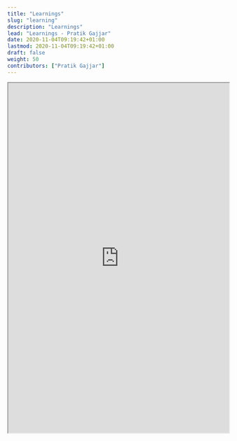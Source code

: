 ```yaml
---
title: "Learnings"
slug: "learning"
description: "Learnings"
lead: "Learnings - Pratik Gajjar"
date: 2020-11-04T09:19:42+01:00
lastmod: 2020-11-04T09:19:42+01:00
draft: false
weight: 50
contributors: ["Pratik Gajjar"]
---
```


<iframe width="100%" height="800px" src="https://e.notionhero.io/e1/p/59aac90-b7591fb0f6045fbda0dfea3d0bdb1a3"></iframe>
